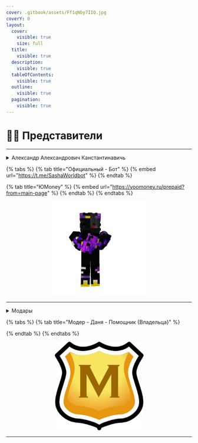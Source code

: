 ```yaml
---
cover: .gitbook/assets/Ff1qNby7IIQ.jpg
coverY: 0
layout:
  cover:
    visible: true
    size: full
  title:
    visible: true
  description:
    visible: true
  tableOfContents:
    visible: true
  outline:
    visible: true
  pagination:
    visible: true
---
```


# 🧑‍💻 Представители&#x20;



***

<details>

<summary>Александр Александрович Канстантинавичь</summary>

Создатель этого сайта и также крупных проектов&#x20;

Также есть Официальный Бот и Сайты

</details>

{% tabs %}
{% tab title="Официальный - Бот" %}
{% embed url="https://t.me/SashaWorldbot" %}
{% endtab %}

{% tab title="ЮМoney" %}
{% embed url="https://yoomoney.ru/prepaid?from=main-page" %}
{% endtab %}
{% endtabs %}



<div align="center">

<figure><img src=".gitbook/assets/h.png" alt="" width="256"><figcaption></figcaption></figure>

</div>

***

<details>

<summary>Модары</summary>

Се наши - Модары - Проекта

</details>

{% tabs %}
{% tab title="Модер - Даня - Помощник {Владельца}" %}

{% endtab %}
{% endtabs %}

<div align="center" data-full-width="true">

<figure><img src=".gitbook/assets/i.webp" alt="" width="241"><figcaption></figcaption></figure>

</div>



***
